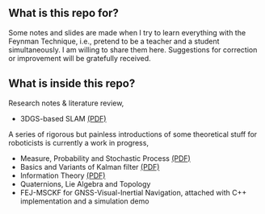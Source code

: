 ## What is this repo for?

Some notes and slides are made when I try to learn everything with the Feynman Technique, i.e., pretend to be a teacher and a student simultaneously. I am willing to share them here. Suggestions for correction or improvement will be gratefully received.

## What is inside this repo?

Research notes & literature review,
- 3DGS-based SLAM [(PDF)](https://github.com/xiaosq2000/notes/blob/main/3dgs_slam/slides/main.pdf)

A series of rigorous but painless introductions of some theoretical stuff for roboticists is currently a work in progress,
- Measure, Probability and Stochastic Process [(PDF)](https://github.com/xiaosq2000/notes/blob/main/measure_probability_and_stochastic_process/main.pdf)
- Basics and Variants of Kalman filter [(PDF)](https://github.com/xiaosq2000/notes/blob/main/kalman_filter/main.pdf)
- Information Theory [(PDF)](https://github.com/xiaosq2000/notes/blob/main/information_theory/main.pdf)
- Quaternions, Lie Algebra and Topology
- FEJ-MSCKF for GNSS-Visual-Inertial Navigation, attached with C++ implementation and a simulation demo
